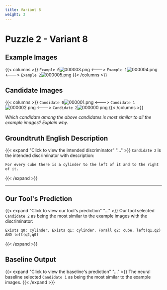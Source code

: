 ```yaml
---
title: Variant 8
weight: 3
---
```


# Puzzle 2 - Variant 8

## Example Images
{{< columns >}}
`Example 0`![000003.png](/clevr-variants/agreement/fovariant-8/render/images/CLEVR_val_000003.png)
<--->
`Example 1`![000004.png](/clevr-variants/agreement/fovariant-8/render/images/CLEVR_val_000004.png)
<--->
`Example 2`![000005.png](/clevr-variants/agreement/fovariant-8/render/images/CLEVR_val_000005.png)
{{< /columns >}}

## Candidate Images
{{< columns >}}
`Candidate 0`![000001.png](/clevr-variants/agreement/fovariant-8/render/images/CLEVR_val_000001.png)
<--->
`Candidate 1`![000002.png](/clevr-variants/agreement/fovariant-8/render/images/CLEVR_val_000002.png)
<--->
`Candidate 2`![000000.png](/clevr-variants/agreement/fovariant-8/render/images/CLEVR_val_000000.png)
{{< /columns >}}

*Which candidate among the above candidates is most similar to all the example images? Explain why.*

## Groundtruth English Description

{{< expand "Click to view the intended discriminator" "..." >}}
`Candidate 2` is the intended discriminator with description:
```plaintext 
For every cube there is a cylinder to the left of it and to the right of it.
```
{{< /expand >}}

---



## Our Tool's Prediction

{{< expand "Click to view our tool's prediction" "..." >}}
Our tool selected `Candidate 2` as being the most similar to the example images with the discriminator:
```plaintext
Exists q0: cylinder. Exists q1: cylinder. Forall q2: cube. left(q1,q2) AND left(q2,q0)
```
{{< /expand >}}



## Baseline Output

{{< expand "Click to view the baseline's prediction" "..." >}}
The neural baseline selected `Candidate 1` as being the most similar to the example images.
{{< /expand >}}


